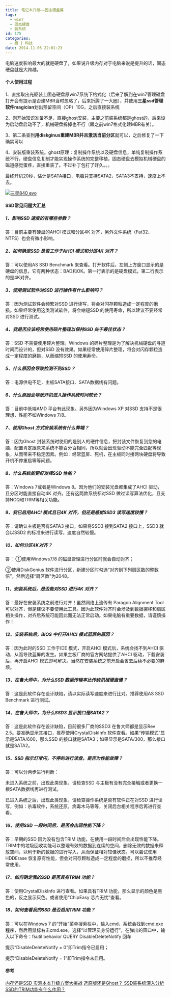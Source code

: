```yaml
---
title: 笔记本升级——固态硬盘篇
tags:
  - win7
  - 固态硬盘
  - 装系统
id: 175
categories:
  - 瘾 | 科技
date: 2014-11-05 22:01:23
---
```


电脑速度影响最大的就是硬盘了，如果说升级内存对于电脑来说是提升的话，固态硬盘就是大跨越。

#### 个人使用过程

1、直接取出光驱装上固态硬盘原win7系统下格式化（后来了解到在win7管理磁盘打开会有提示是否建MBR当时忽略了，后来折腾了一大圈），并使用**三星ssd管理软件magician**划出预留空间（OP）10G，之后直接装系统

2、刚开始知识准备不足，直接ghost安装，主要之前装系统都是ghost的，后来设为启动盘启动不了，机械硬盘拆掉也不行（跟之前win7格式化建MBR有关）。

3、第二条查到**用diskginus重建MBR并且激活当前分区**就可以，之后修复了一下确实可以

4、安装版重装系统。ghost原理：复制操作系统以及硬盘信息，单纯复制操作系统不行，硬盘信息复制才能实现操作系统的完整移植，固态硬盘去模拟机械硬盘的磁道感觉蛋疼，直接重装了。不过补丁包打了好久。。。

最终开机20秒，估计是SATA接口，电脑只支持SATA2，SATA3不支持，速度上不去。

[![三星840 evo](http://www.flyhan.com/wp-content/uploads/2014/11/三星840-evo1-300x233.jpg)](http://www.flyhan.com/wp-content/uploads/2014/11/三星840-evo1.jpg)

#### SSD常见问题大汇总

##### 1、影响SSD 速度的有哪些参数？

答：目前主要有硬盘的AHCI 模式和分区4K 对齐，另外文件系统（Fat32、NTFS）也会有微小影响。

##### 2、如何确定SSD 是否工作于AHCI 模式和分区4K 对齐？

答：可以使用AS SSD Benchmark 来查看。打开软件后，左侧上方窗口显示的是硬盘的信息，它有两种状态：BAD和OK。第一行表示的是硬盘模式，第二行表示的是4K对齐。

##### 3、使用测试软件对SSD 进行操作有什么影响吗？

答：因为测试软件会频繁对SSD 进行读写，将会对闪存颗粒造成一定程度的磨损。如果经常使用这类测试软件，将会缩短SSD 的使用寿命，所以建议不要经常对SSD 进行测试。

##### 4、我是否应该经常使用碎片整理以保持SSD 处于最佳状态？

答：SSD 不需要使用碎片整理。Windows 的碎片整理是为了解决机械硬盘的寻道时间而设计的，但对SSD 没有效果。如果经常使用碎片整理，将会对闪存颗粒造成一定程度的磨损，从而缩短SSD 的使用寿命。

##### 5、什么原因会导致检测不到SSD？

答：电源供电不足，主板SATA接口、SATA数据线有问题。

##### 6、什么原因会导致开机进入操作系统时间较长？

答：目前中低端AMD 平台有此现象。另外因为Windows XP 对SSD 支持不是很理想，性能不如Windows 7/8。

##### 7、使用Ghost 方式安装系统有什么弊端？

答：因为Ghost 封装系统时使用的是别人的硬件信息，把封装文件恢复到您的电脑，配置肯定跟原来系统不能百分百相同，所以就会出现驱动不能完全匹配等现象，从而带来不稳定因素。例如：经常蓝屏、死机，在主板同时接两块硬盘将导致开机不停重启等等问题。

##### 8、什么系统能更好发挥SSD 性能？

答：Windows 7或者是Windows 8。因为他们的安装光盘都集成了AHCI 驱动，且分区时能直接自动4K 对齐。还有这两款系统都对SSD 做过读写算法优化，且支持NCQ和TRIM等相关功能。

##### 9、我已启用AHCI 模式且已4K 对齐，但还是感觉SSD3 读写速度较慢？

答：请确认主板是否有SATA3 接口，如果将SSD3 接到SATA2 接口上，SSD3 就会以SSD2 的标准来进行读写，速度自然较慢。

##### 10、如何分区4K对齐？

答： ①使用Windows7/8 的磁盘管理进行分区时就会自动对齐；

②使用DiskGenius 软件进行分区，新建分区时勾选“对齐到下列扇区数的整数倍”，然后选择“扇区数”为2048。

##### 11、安装系统后，是否能对SSD 进行4K 对齐？

答：最好在安装系统之前进行对齐！虽然网络上流传有 Paragon Alignment Tool 可以对齐，但是建议不要使用此工具。因为此软件对齐时会涉及到数据挪移和扇区相关操作，对齐后系统可能因此而无法正常启动。如果电脑有重要数据，请谨慎操作！

##### 12、安装系统后，BIOS 中打开AHCI 模式蓝屏的原因？

答：因为此时的SSD 工作于IDE 模式，开启AHCI 模式后，系统会找不到AHCI 驱动，从而导致蓝屏的发生。如果主板厂商的官方网站提供了AHCI 驱动，下载安装后，再开启AHCI 模式即可解决。当然在安装系统之前开启会省去后续不必要的麻烦。

##### 13、在鲁大师中，为什么SSD 数据传输率比传统机械硬盘慢？

答：这是此软件存在设计缺陷，请以实际读写速度来进行比对。推荐使用AS SSD Benchmark 进行测试。

##### 14、在鲁大师中，为什么SSD3 显示接口是SATA2？

答：这是此软件存在设计缺陷，目前很多厂商的SSD3 在鲁大师都是显示Rev 2.5。要准确显示其接口，推荐使用CrystalDiskInfo 软件查看。如果“传输模式”显示是SATA/600，那么SSD 的接口就是SATA3；如果显示是SATA/300，那么接口就是SATA2。

##### 15、SSD 指示灯常闪，不停的进行读盘，是否为性能故障？

答：可以分两步进行判断：

未进入系统之前，出现此类现象，请检查SSD 与主板有没有完全接触或者更换一根SATA数据线再进行测试。

已进入系统之后，出现此类现象，请检查操作系统是否有软件正在对SSD 进行读写，例如：杀毒软件，系统还原，病毒木马等等，关闭后台相关程序后再进行查看。

##### 16、使用SSD 一段时间后，是否会出现性能下降？

答：早期的SSD 因为没有包含TRIM 功能，在使用一段时间后会出现性能下降。TRIM中的垃圾回收功能可以整理有效的数据到连续的空间，删除无效的数据来释放空间，以利于新的数据的进行写入，从而保证相对较佳状态。可以尝试使用HDDErase 恢复原有性能，但会对闪存颗粒造成一定程度的磨损，所以不推荐经常使用。

##### 17、如何确定我的SSD 是否具有TRIM 功能？

答：使用CrystalDiskInfo 进行查看。如果具有TRIM 功能，那么显示的颜色是黑色的，反之显示灰色。或者使用“ChipEasy 芯片无忧”查看。

##### 18、如何查看我的SSD 是否启用TRIM 功能？

答：可以在Windows 7 的“开始”菜单搜索栏中，输入cmd，系统会找到cmd.exe 程序，然后用鼠标右击cmd.exe，选择“以管理员身份运行”，在弹出的窗口中，输入以下命令：fsutil behavior QUERY DisableDeleteNotify 回车

提示“DisableDeleteNotify = 0”即Trim指令已启用；

提示“DisableDeleteNotify = 1”即Trim指令未启用。

#### 参考

[内存还是SSD 实测本本升级方案大挑战](http://tech.sina.com.cn/n/2013-12-19/05105858440.shtml)
[选原版还是Ghost？ SSD装系统深入分析](http://ssd.zol.com.cn/371/3710314_all.html)
[SSD的TRIM功能有什么作用？](http://ask.zol.com.cn/q/19201.html)